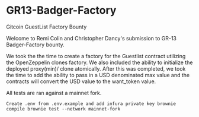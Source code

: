 # GR13-Badger-Factory
Gitcoin GuestList Factory Bounty

Welcome to Remi Colin and Christopher Dancy's submission to GR-13 Badger-Factory bounty.

We took the the time to create a factory for the Guestlist contract utilizing the OpenZeppelin clones factory. 
We also included the ability to initialize the deployed proxy(min)/ clone atomically. After this was completed, we took the time to 
add the ability to pass in a USD denominated max value and the contracts will convert the USD value to the want_token value. 

All tests are ran against a mainnet fork.

`
Create .env from .env.example and add infura private key
brownie compile
brownie test --network mainnet-fork
`

